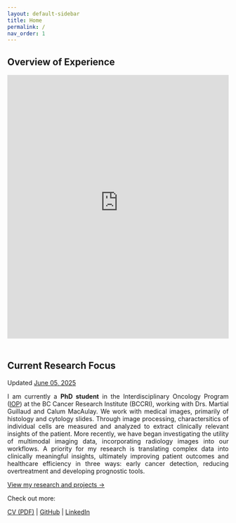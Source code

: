 ```yaml
---
layout: default-sidebar
title: Home
permalink: /
nav_order: 1
---
```


<!-- ## Biography

<p style = "text-align: justify;">

My journey into leveraging <b>data science for healthcare</b> began with a foundational interest in improving patient care and a proactive desire to gain hands-on research experience. Starting as a volunteer in a biomedical research setting, I quickly recognized the potential of computational methods in healthcare accessibility and quality. This realization sparked a passion for machine learning, leading me to pursue self-directed learning in programming and data analysis alongside my initial experiences.
Driven to apply these rapidly developing skills to meaningful problems, I transitioned into formal graduate studies. My academic path has focused on honing expertise in <b>pathology, computer vision, and machine learning</b>, culminating in my current pursuit of a PhD. My core ambition is to develop responsible, data-driven tools that can enhance diagnostic accuracy, personalize treatments, and ultimately improve outcomes for patients facing complex diseases like cancer. I am dedicated to contributing to a future where <b>data empowers more efficient, equitable, and effective healthcare</b>.
</p> -->
<!-- <h2>🧠 My Skillset</h2> -->

## Overview of Experience
<iframe
    src="https://fuminaba-home.streamlit.app/"
    width="100%"
    height="600"
    style="border: none;"
    loading="lazy"
></iframe>
<div style="display: flex; justify-content: center; align-items: center; margin: 20px 0;zorder:1">
  <canvas id="skillsRadar" width="90%" height="100"></canvas>
</div>
<script src="https://cdn.jsdelivr.net/npm/chart.js"></script>
<script>
const ctx = document.getElementById('skillsRadar').getContext('2d');
const skillsRadar = new Chart(ctx, {
    type: 'radar',
    data: {
        labels: [
            'Machine/Deep Learning', 'Multiple instance learning',
            'Research Programming', 'Image Processing',
            'Statistical Inference & Learning',
            'Data Visualization', 'Experimental Design',
            'Point Cloud/Graph Nets', 'Scientific Communication',
        ],
        datasets: [
            {
                label: 'Experience (years)',
                data: [3, 2.5, 6, 3, 2.5, 3.5, 6, 1, 4],
                backgroundColor: 'rgba(0, 123, 255, 0.2)',
                borderColor: 'rgba(0, 123, 255, 1)',
                borderWidth: 2,
                pointBackgroundColor: 'rgba(0, 123, 255, 1)'
            },
        ]
    },
    options: {
        scales: {
            r: {
                min: 0,
                max: 7,
                ticks: {
                    stepSize: 1
                },
                pointLabels: {
                    font: {
                        size: 12
                    }
                }
            }
        }
    }
});
</script>

## Current Research Focus
Updated <u>June 05, 2025</u>
<p style = "text-align: justify;">
I am currently a <b>PhD student</b> in the Interdisciplinary Oncology Program (<a href = "https://www.iop.ca/">IOP</a>) at the BC Cancer Research Institute (BCCRI), working with Drs. Martial Guillaud and Calum MacAulay. 
We work with medical images, primarily of histology and cytology slides. Through image processing, charactersitics of individual cells are measured and analyzed to extract clinically relevant insights of the patient. 
More recently, we have began investigating the utility of multimodal imaging data, incorporating radiology images into our workflows.
A priority for my research is translating complex data into clinically meaningful insights, ultimately improving patient outcomes and healthcare efficiency in three ways: early cancer detection, reducing overtreatment and developing prognostic tools. 
</p>

[View my research and projects →](/research/research_index.md)

Check out more:  

[CV (PDF)](/assets/Fumiya_Inaba_CV.pdf) | [GitHub](https://github.com/fuminaba) | [LinkedIn](https://linkedin.com/in/fumi-inaba)  
